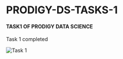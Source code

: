 <h1> PRODIGY-DS-TASKS-1</h1>
<h4>TASK1 OF PRODIGY DATA SCIENCE</h4>
<p>Task 1 completed </p>
<img
  src=""C:\Users\USER\Pictures\Camera Roll\TASK1.png""
  alt="Task 1"
  title="Optional title"
  style="display: inline-block; margin: 0 auto; max-width: 300px">
